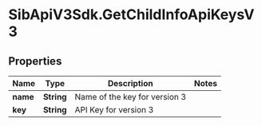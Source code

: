 # SibApiV3Sdk.GetChildInfoApiKeysV3

## Properties
Name | Type | Description | Notes
------------ | ------------- | ------------- | -------------
**name** | **String** | Name of the key for version 3 | 
**key** | **String** | API Key for version 3 | 


